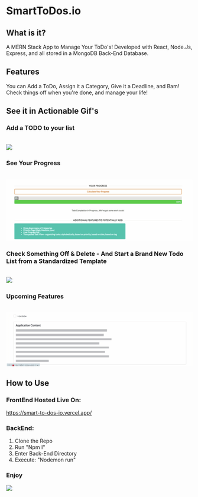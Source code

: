 # SmartToDos.io

## What is it?
A MERN Stack App to Manage Your ToDo's! Developed with React, Node.Js, Express, and all stored in a MongoDB Back-End Database.

## Features
You can Add a ToDo, Assign it a Category, Give it a Deadline, and Bam! Check things off when you're done, and manage your life! 

## See it in Actionable Gif's
### Add a TODO to your list
<br/> <img src="https://github.com/AmmarKamran/SmartToDos.io/blob/main/LearningMERNStack/Gifs/Add%20Tasks.gif" />

### See Your Progress
<br/>
<img src="https://github.com/AmmarKamran/SmartToDos.io/blob/main/LearningMERNStack/Gifs/ProgressBar.gif"  />


### Check Something Off & Delete - And Start a Brand New Todo List from a Standardized Template
<br/>
<img src="https://github.com/AmmarKamran/SmartToDos.io/blob/main/LearningMERNStack/Gifs/EntireDeleteAndReset.gif"  />


### Upcoming Features
<br/>
<img src="https://github.com/AmmarKamran/SmartToDos.io/blob/main/LearningMERNStack/Gifs/InProgress.gif" />


## How to Use
### FrontEnd Hosted Live On: 
https://smart-to-dos-io.vercel.app/

### BackEnd:
1. Clone the Repo
2. Run "Npm I"
2. Enter Back-End Directory
4. Execute: "Nodemon run"


### Enjoy
<img src="https://blog.zoho.com/wp-content/uploads/2019/08/new-Converted.gif" />



